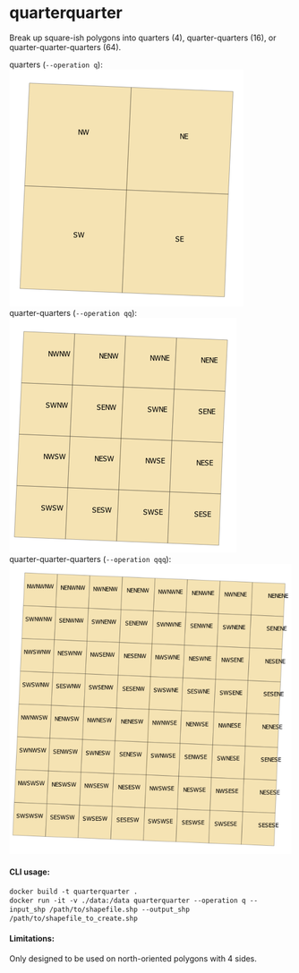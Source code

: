 quarterquarter
==============

Break up square-ish polygons into quarters (4), quarter-quarters (16), or quarter-quarter-quarters (64).

quarters (``--operation q``):  
![docs/quarters.png](docs/quarters.png)  
quarter-quarters (``--operation qq``):  
![docs/quarter_quarters.png](docs/quarter_quarters.png)  
quarter-quarter-quarters (``--operation qqq``):  
![docs/quarter_quarter_quarters.png](docs/quarter_quarter_quarters.png)  

#### CLI usage:
```
docker build -t quarterquarter .
docker run -it -v ./data:/data quarterquarter --operation q --input_shp /path/to/shapefile.shp --output_shp /path/to/shapefile_to_create.shp
```

#### Limitations:
Only designed to be used on north-oriented polygons with 4 sides.
